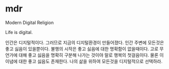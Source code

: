 # mdr
Modern Digital Religion

Life is digital.

인간은 디지털적이다. 
그러므로 지금의 디지털환경이 만들어졌다.
인간 주변에 모든것은 좋고 싫음이 있을뿐이다.
불행의 시작은 좋고 싫음에 대한 명확함이 없을때이다.
고로 무언가에 대해 좋고 싫음을 
명확히 구분해 나가는 것이야 말로 행복의 첫걸음이다.
물론 이 이념에 대한 좋고 싫음도 존재한다.
나의 삶을 위하여 모든것을 디지털적으로 선택하라.
